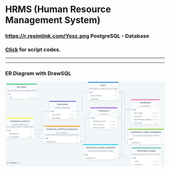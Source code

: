 # HRMS (Human Resource Management System)
### https://r.resimlink.com/Yosz.png PostgreSQL - Database
### <a href="database.sql">Click</a> for script codes.
* * *
<!--
### Relation descriptions : 
  - <b>users</b> <i>(all types of users.)</i>
    - <b>candidates</b> <i>(job seekers)</i>
    - <b>employees</b> <i>(hrms system workers)</i>
    - <b>employers</b> <i>(employers for candidates)</i>
      - <b>employer_activation_by_employees</b> <i>(employers activation method by employees)</i>
  - <b>activation_codes</b> <i>(base table for all activation methods with activation code)</i>
    - <b>activation_code_to_employers</b> <i>(employers acivation method with activation code)</i>
    - <b>activation_code_to_candidates</b> <i>(candidates acivation method with activation code)</i>
  - <b>job_titles</b> <i>(job titles for job positions)</i>
  - -->
* * *
### ER Diagram with DrawSQL
<p align="center"><img src="images/ER Diagram.drawsql.1.png"></p>

